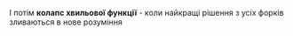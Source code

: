 І потім **колапс хвильової функції** - коли найкращі рішення з усіх форків зливаються в нове розуміння